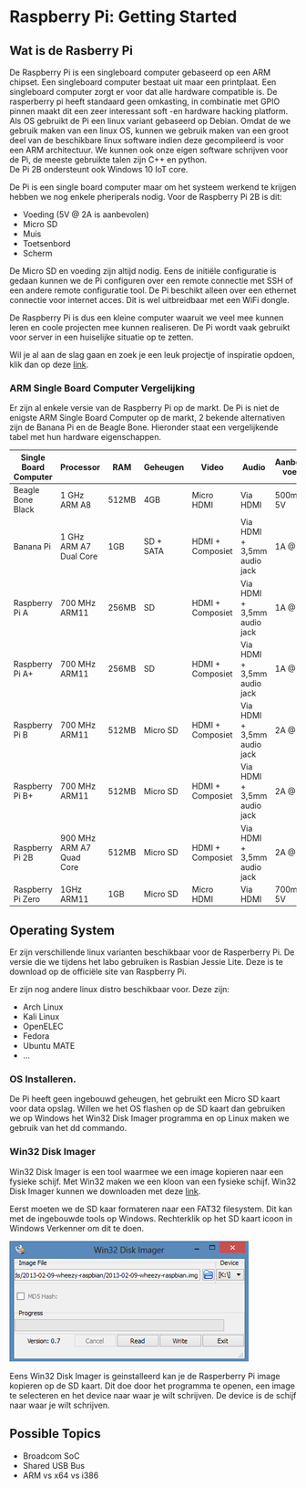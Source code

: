 # Raspberry Pi: Getting Started
## Wat is de Rasberry Pi

De Raspberry Pi is een singleboard computer gebaseerd op een ARM chipset. Een
singleboard computer bestaat uit maar een printplaat. Een singleboard computer
zorgt er voor dat alle hardware compatible is. De rasperberry pi heeft
standaard geen omkasting, in combinatie met GPIO pinnen maakt dit een zeer
interessant soft -en hardware hacking platform. Als OS gebruikt de Pi een linux
variant gebaseerd op Debian. Omdat de we gebruik maken van een linux OS, kunnen
we gebruik maken van een groot deel van de beschikbare linux software indien
deze gecompileerd is voor een ARM architectuur. We kunnen ook onze eigen 
software schrijven voor de Pi, de meeste gebruikte talen zijn C++ en python.  
De Pi 2B ondersteunt ook Windows 10 IoT core. 

De Pi is een single board computer maar om het systeem werkend te krijgen 
hebben we nog enkele pheriperals nodig. Voor de Raspberry Pi 2B is dit:
* Voeding (5V @ 2A is aanbevolen)
* Micro SD
* Muis 
* Toetsenbord
* Scherm

De Micro SD en voeding zijn altijd nodig. Eens de initiële configuratie is
gedaan kunnen we de Pi configuren over een remote connectie met SSH of een 
andere remote configuratie tool. De Pi beschikt alleen over een ethernet 
connectie voor internet acces. Dit is wel uitbreidbaar met een WiFi dongle.

De Raspberry Pi is dus een kleine computer waaruit we veel mee kunnen leren en
coole projecten mee kunnen realiseren. De Pi wordt vaak gebruikt voor server in
een huiselijke situatie op te zetten.

Wil je al aan de slag gaan en zoek je een leuk projectje of inspiratie opdoen,
klik dan op deze [link](https://hackaday.io/search?term=Raspberry+PI).


### ARM Single Board Computer Vergelijking
Er zijn al enkele versie van de Raspberry Pi op de markt. De Pi is niet de
enigste ARM Single Board Computer op de markt, 2 bekende alternativen zijn de
Banana Pi en de Beagle Bone. Hieronder staat een vergelijkende tabel met hun
hardware eigenschappen.

|Single Board Computer   |Processor                |RAM   |Geheugen  |Video            |Audio                       |Aanbevolen voeding |
|---                     |---                      |---   |---       |---              |---                         |---                |
|Beagle Bone Black       |1 GHz ARM A8             |512MB |4GB       |Micro HDMI       |Via HDMI                    |500mA @ 5V         |
|Banana Pi               |1 GHz ARM A7 Dual Core   |1GB   |SD + SATA |HDMI + Composiet |Via HDMI + 3,5mm audio jack |1A @ 5V            |
|Raspberry Pi A          |700 MHz ARM11            |256MB |SD        |HDMI + Composiet |Via HDMI + 3,5mm audio jack |1A @ 5V            |
|Raspberry Pi A+         |700 MHz ARM11            |256MB |SD        |HDMI + Composiet |Via HDMI + 3,5mm audio jack |1A @ 5V            |
|Raspberry Pi B          |700 MHz ARM11            |512MB |Micro SD  |HDMI + Composiet |Via HDMI + 3,5mm audio jack |2A @ 5V            |
|Raspberry Pi B+         |700 MHz ARM11            |512MB |Micro SD  |HDMI + Composiet |Via HDMI + 3,5mm audio jack |2A @ 5V            |
|Raspberry Pi 2B         |900 MHz ARM A7 Quad Core |512MB |Micro SD  |HDMI + Composiet |Via HDMI + 3,5mm audio jack |2A @ 5V            |
|Raspberry Pi Zero       |1GHz ARM11               |1GB   |Micro SD  |Micro HDMI       |Via HDMI                    |700mA @ 5V         |

## Operating System

Er zijn verschillende linux varianten beschikbaar voor de Rasperberry Pi. De versie die we tijdens het labo gebruiken is Rasbian Jessie Lite.
Deze is te download op de officiële site van Raspberry Pi.

Er zijn nog andere linux distro beschikbaar voor. Deze zijn:
* Arch Linux
* Kali Linux
* OpenELEC
* Fedora 
* Ubuntu MATE
* ...

### OS Installeren.
De Pi heeft geen ingebouwd geheugen, het gebruikt een Micro SD kaart voor data
opslag. Willen we het OS flashen op de SD kaart dan gebruiken we op Windows het
Win32 Disk Imager programma en op Linux maken we gebruik van het dd commando.

### Win32 Disk Imager
Win32 Disk Imager is een tool waarmee we een image kopieren naar een fysieke
schijf. Met Win32 maken we een kloon van een fysieke schijf. Win32 Disk Imager
kunnen we downloaden met deze
[link](http://sourceforge.net/projects/win32diskimager/).

Eerst moeten we de SD kaar formateren naar een FAT32 filesystem. Dit kan met de
ingebouwde tools op Windows. Rechterklik op het SD kaart icoon in Windows
Verkenner om dit te doen.

![Win32 Disk Imager](images/win32_disk_imager.png)

Eens Win32 Disk Imager is geinstalleerd kan je de Rasperberry Pi image kopieren
op de SD kaart. Dit doe door het programma te openen, een image te selecteren
en het device naar waar je wilt schrijven. De device is de schijf naar waar je
wilt schrijven.  

## Possible Topics
* Broadcom SoC
* Shared USB Bus
* ARM vs x64 vs i386 


